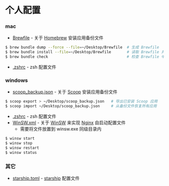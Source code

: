 # 个人配置

### mac
- [Brewfile](./mac/Brewfile) - 关于 [Homebrew](https://brew.sh/) 安装应用备份文件
```sh
$ brew bundle dump --force --file=~/Desktop/Brewfile  # 生成 Brewfile
$ brew bundle install --file=~/Desktop/Brewfile       # 读取 Brewfile 并安装所有依赖
$ brew bundle check                                   # 检查 Brewfile 中的软件是否已安装
```
- [.zshrc](./mac/.zshrc) - zsh 配置文件

### windows
- [scoop_backup.json](./windows/scoop_backup.json) - 关于 [Scoop](https://scoop.sh/) 安装应用备份文件
```sh
$ scoop export > ~/Desktop/scoop_backup.json   # 导出已安装 Scoop 应用
$ scoop import ~/Desktop/scoop_backup.json     # 从备份文件恢复所有应用
```
- [.zshrc](./windows/.zshrc) - zsh 配置文件
- [WinSW.xml](./windows/WinSW.xml) - 关于 [WinSW](https://github.com/winsw/winsw/) 来实现 [Nginx](https://nginx.org/) 自启动配置文件
  - 需要将文件放置到 winsw.exe 同级目录内
```sh
$ winsw start
$ winsw stop
$ winsw restart
$ winsw status
```

### 其它
- [starship.toml](./other/starship.toml) - [starship](https://starship.rs/) 配置文件
